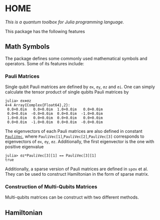 # HOME

*This is a quantum toolbox for Julia programming language.*

This package has the following features

## Math Symbols
The package defines some commonly used mathematical symbols and operators. Some of its features include:
### Pauli Matrices
Single qubit Pauli matrices are defined by ```σx```, ```σy```, ```σz``` and ```σi```. One can simply calculate the tensor product of single qubits Pauli matrices by
```julia-repl
julia> σx⊗σz
4×4 Array{Complex{Float64},2}:
 0.0+0.0im   0.0+0.0im  1.0+0.0im   0.0+0.0im
 0.0+0.0im  -0.0+0.0im  0.0+0.0im  -1.0+0.0im
 1.0+0.0im   0.0+0.0im  0.0+0.0im   0.0+0.0im
 0.0+0.0im  -1.0+0.0im  0.0+0.0im  -0.0+0.0im
```
The eigenvectors of each Pauli matrices are also defined in constant [`PauliVec`](@ref), where ```PauliVec[1]```,```PauliVec[2]```,```PauliVec[3]``` corresponds to eigenvectors of ```σx```, ```σy```, ```σz```. Additionally, the first eigenvector is the one with positive eigenvalue
```julia-repl
julia> σz*PauliVec[3][1] == PauliVec[3][1]
true
```
Additionally, a sparse version of Pauli matrices are defined in ```spσx``` et al. They can be used to construct Hamiltonian in the form of sparse matrix.
### Construction of Multi-Qubits Matrices
Multi-qubits matrices can be construct with two different methods.

## Hamiltonian
